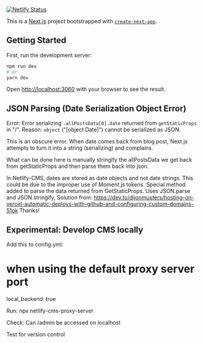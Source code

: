 [![Netlify Status](https://api.netlify.com/api/v1/badges/9ee3292c-250f-4f88-9b75-6303a3a9d261/deploy-status)](https://app.netlify.com/sites/boring-boyd-96019d/deploys)

This is a [Next.js](https://nextjs.org/) project bootstrapped with [`create-next-app`](https://github.com/vercel/next.js/tree/canary/packages/create-next-app).

## Getting Started

First, run the development server:

```bash
npm run dev
# or
yarn dev
```

Open [http://localhost:3060](http://localhost:3060) with your browser to see the result.

## JSON Parsing (Date Serialization Object Error)

Error: Error serializing `.allPostsData[0].date` returned from `getStaticProps` in "/".
Reason: `object` ("[object Date]") cannot be serialized as JSON.

This is an obscure error. When date comes back from blog post, Next.js attempts to turn it into a string (serializing) and complains.

What can be done here is manually stringify the allPostsData we get back from getStaticProps and then parse them back into json.

In Netlify-CMS, dates are stored as date objects and not date strings. This could be due to the improper use of Moment.js tokens.
Special method added to parse the data returned from GetStaticProps. Uses JSON.parse and JSON.stringify,
Solution from:
https://dev.to/dijonmusters/hosting-on-vercel-automatic-deploys-with-github-and-configuring-custom-domains-51ok
Thanks!

## Experimental: Develop CMS locally

Add this to config.yml:

# when using the default proxy server port

local_backend: true

Run:
npx netlify-cms-proxy-server

Check:
Can /admin be accessed on localhost

Test for version control
